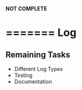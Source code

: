 
**NOT COMPLETE**

=======
Log
=======

## Remaining Tasks ##

* Different Log Types
* Testing
* Documentation
